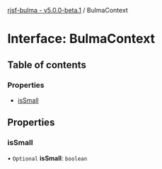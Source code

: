 [rjsf-bulma - v5.0.0-beta.1](../README.md) / BulmaContext

# Interface: BulmaContext

## Table of contents

### Properties

- [isSmall](BulmaContext.md#issmall)

## Properties

### isSmall

• `Optional` **isSmall**: `boolean`
